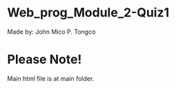 # Web_prog_Module_2-Quiz1
Made by: John Mico P. Tongco

# Please Note!

Main html file is at main folder.
